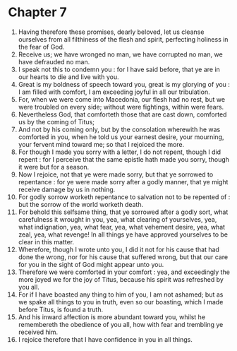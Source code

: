 # Chapter 7

1. Having therefore these promises, dearly beloved, let us cleanse ourselves from all filthiness of the flesh and spirit, perfecting holiness in the fear of God.
2. Receive us; we have wronged no man, we have corrupted no man, we have defrauded no man.
3. I speak not this to condemn you : for I have said before, that ye are in our hearts to die and live with you.
4. Great is my boldness of speech toward you, great is my glorying of you : I am filled with comfort, I am exceeding joyful in all our tribulation.
5. For, when we were come into Macedonia, our flesh had no rest, but we were troubled on every side; without were fightings, within were fears.
6. Nevertheless God, that comforteth those that are cast down, comforted us by the coming of Titus;
7. And not by his coming only, but by the consolation wherewith he was comforted in you, when he told us your earnest desire, your mourning, your fervent mind toward me; so that I rejoiced the more.
8. For though I made you sorry with a letter, I do not repent, though I did repent : for I perceive that the same epistle hath made you sorry, though it were but for a season.
9. Now I rejoice, not that ye were made sorry, but that ye sorrowed to repentance : for ye were made sorry after a godly manner, that ye might receive damage by us in nothing.
10. For godly sorrow worketh repentance to salvation not to be repented of : but the sorrow of the world worketh death.
11. For behold this selfsame thing, that ye sorrowed after a godly sort, what carefulness it wrought in you, yea, what clearing of yourselves, yea, what indignation, yea, what fear, yea, what vehement desire, yea, what zeal, yea, what revenge! In all things ye have approved yourselves to be clear in this matter.
12. Wherefore, though I wrote unto you, I did it not for his cause that had done the wrong, nor for his cause that suffered wrong, but that our care for you in the sight of God might appear unto you.
13. Therefore we were comforted in your comfort : yea, and exceedingly the more joyed we for the joy of Titus, because his spirit was refreshed by you all.
14. For if I have boasted any thing to him of you, I am not ashamed; but as we spake all things to you in truth, even so our boasting, which I made before Titus, is found a truth.
15. And his inward affection is more abundant toward you, whilst he remembereth the obedience of you all, how with fear and trembling ye received him.
16. I rejoice therefore that I have confidence in you in all things.

